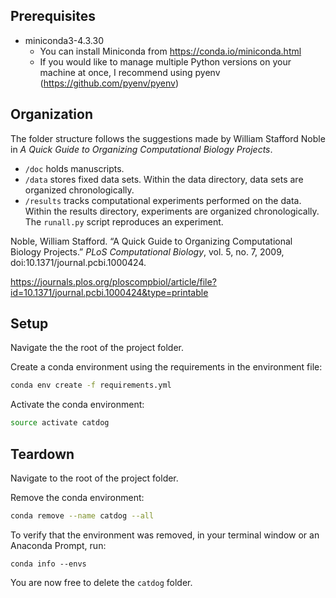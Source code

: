## Prerequisites

* miniconda3-4.3.30
  * You can install Miniconda from https://conda.io/miniconda.html
  * If you would like to manage multiple Python versions on your machine at once, I recommend using pyenv (https://github.com/pyenv/pyenv)



## Organization

The folder structure follows the suggestions made by William Stafford Noble in *A Quick Guide to Organizing Computational Biology Projects*.

* ```/doc``` holds manuscripts.
* ```/data``` stores fixed data sets.  Within the data directory, data sets are organized chronologically.
* ```/results``` tracks computational experiments performed on the data.  Within the results directory, experiments are organized chronologically.  The ```runall.py``` script reproduces an experiment.

Noble, William Stafford. “A Quick Guide to Organizing Computational Biology Projects.” *PLoS Computational Biology*, vol. 5, no. 7, 2009, doi:10.1371/journal.pcbi.1000424.

https://journals.plos.org/ploscompbiol/article/file?id=10.1371/journal.pcbi.1000424&type=printable



## Setup

Navigate the the root of the project folder.

Create a conda environment using the requirements in the environment file:

```bash
conda env create -f requirements.yml
```

Activate the conda environment:

```bash
source activate catdog
```



## Teardown

Navigate to the root of the project folder.

Remove the conda environment:

```bash
conda remove --name catdog --all
```

To verify that the environment was removed, in your terminal window or an Anaconda Prompt, run:

```
conda info --envs
```

You are now free to delete the ```catdog``` folder.

